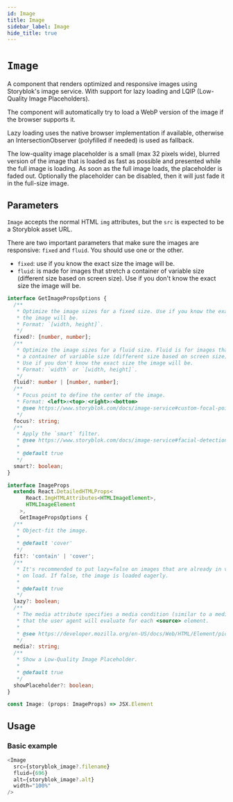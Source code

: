 ```yaml
---
id: Image
title: Image
sidebar_label: Image
hide_title: true
---
```


# `Image`

A component that renders optimized and responsive images using Storyblok's image service. With support for lazy loading and LQIP (Low-Quality Image Placeholders).

The component will automatically try to load a WebP version of the image if the browser supports it.

Lazy loading uses the native browser implementation if available, otherwise an IntersectionObserver (polyfilled if needed) is used as fallback.

The low-quality image placeholder is a small (max 32 pixels wide), blurred version of the image that is loaded as fast as possible and presented while the full image is loading. As soon as the full image loads, the placeholder is faded out. Optionally the placeholder can be disabled, then it will just fade it in the full-size image.

## Parameters

`Image` accepts the normal HTML `img` attributes, but the `src` is expected to be a Storyblok asset URL.

There are two important parameters that make sure the images are responsive: `fixed` and `fluid`. You should use one or the other.
- `fixed`: use if you know the exact size the image will be.
- `fluid`: is made for images that stretch a container of variable size (different size based on screen size). Use if you don't know the exact size the image will be.

```ts no-transpile
interface GetImagePropsOptions {
  /**
   * Optimize the image sizes for a fixed size. Use if you know the exact size
   * the image will be.
   * Format: `[width, height]`.
   */
  fixed?: [number, number];
  /**
   * Optimize the image sizes for a fluid size. Fluid is for images that stretch
   * a container of variable size (different size based on screen size).
   * Use if you don't know the exact size the image will be.
   * Format: `width` or `[width, height]`.
   */
  fluid?: number | [number, number];
  /**
   * Focus point to define the center of the image.
   * Format: <left>x<top>:<right>x<bottom>
   * @see https://www.storyblok.com/docs/image-service#custom-focal-point
   */
  focus?: string;
  /**
   * Apply the `smart` filter.
   * @see https://www.storyblok.com/docs/image-service#facial-detection-and-smart-cropping
   *
   * @default true
   */
  smart?: boolean;
}

interface ImageProps
  extends React.DetailedHTMLProps<
      React.ImgHTMLAttributes<HTMLImageElement>,
      HTMLImageElement
    >,
    GetImagePropsOptions {
  /**
   * Object-fit the image.
   *
   * @default 'cover'
   */
  fit?: 'contain' | 'cover';
  /**
   * It's recommended to put lazy=false on images that are already in viewport
   * on load. If false, the image is loaded eagerly.
   *
   * @default true
   */
  lazy?: boolean;
  /**
   * The media attribute specifies a media condition (similar to a media query)
   * that the user agent will evaluate for each <source> element.
   *
   * @see https://developer.mozilla.org/en-US/docs/Web/HTML/Element/picture#the_media_attribute
   */
  media?: string;
  /**
   * Show a Low-Quality Image Placeholder.
   *
   * @default true
   */
  showPlaceholder?: boolean;
}

const Image: (props: ImageProps) => JSX.Element
```

## Usage

### Basic example

```ts
<Image
  src={storyblok_image?.filename}
  fluid={696}
  alt={storyblok_image?.alt}
  width="100%"
/>
```
